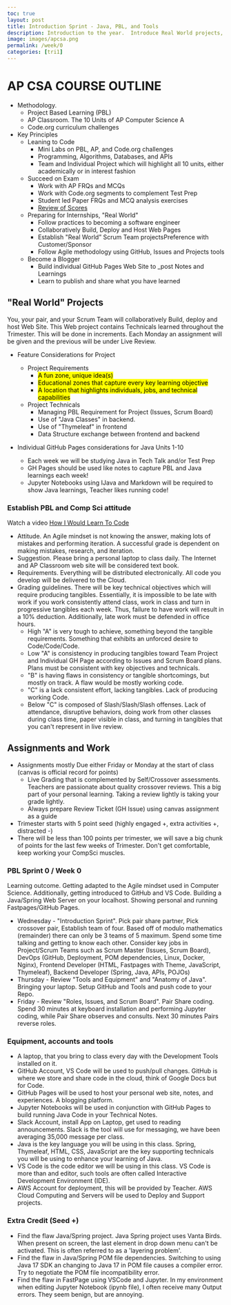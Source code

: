 ```yaml
---
toc: true
layout: post
title: Introduction Sprint - Java, PBL, and Tools
description: Introduction to the year.  Introduce Real World projects, philosophies, and objectives of the class. Immerse into Development Tools.
image: images/apcsa.png
permalink: /week/0
categories: [tri1]
---
```


# AP CSA COURSE OUTLINE
- Methodology.  
    - Project Based Learning (PBL) 
    - AP Classroom. The 10 Units of AP Computer Science A
    - Code.org curriculum challenges 
- Key Principles
    - Leaning to Code
        - Mini Labs on PBL, AP, and Code.org challenges
        - Programming, Algorithms, Databases, and APIs
        - Team and Individual Project which will highlight all 10 units, either academically or in interest fashion
    - Succeed on Exam
        - Work with AP FRQs and MCQs
        - Work with Code.org segments to complement Test Prep
        - Student led Paper FRQs and MCQ analysis exercises
        - [Review of Scores]({{site.baseurl}}/unit/history)
    - Preparing for Internships, "Real World"
        - Follow practices to becoming a software engineer
        - Collaboratively Build, Deploy and Host Web Pages
        - Establish "Real World” Scrum Team projectsPreference with Customer/Sponsor
        - Follow Agile methodology using GitHub, Issues and Projects tools
    - Become a Blogger
        - Build individual GitHub Pages Web Site to _post Notes and Learnings
        - Learn to publish and share what you have learned

## "Real World" Projects
You, your pair, and your Scrum Team will collaboratively Build, deploy and host Web Site.  This Web project contains Technicals learned throughout the Trimester.  This will be done in increments.  Each Monday an assignment will be given and the previous will be under Live Review.

- Feature Considerations for Project
    - Project Requirements
        - <mark>A fun zone, unique idea(s)</mark>
        - <mark>Educational zones that capture every key learning objective</mark>
        - <mark>A location that highlights individuals, jobs, and technical capabilities</mark>
    - Project Technicals
        - Managing PBL Requirement for Project (Issues, Scrum Board)
        - Use of "Java Classes" in backend.
        - Use of "Thymeleaf" in frontend
        - Data Structure exchange between frontend and backend

- Individual GitHub Pages considerations for Java Units 1-10
    - Each week we will be studying Java in Tech Talk and/or Test Prep
    - GH Pages should be used like notes to capture PBL and Java learnings each week!
    - Jupyter Notebooks using IJava and Markdown will be required to show Java learnings, Teacher likes running code!


### Establish PBL and Comp Sci attitude
Watch a video [How I Would Learn To Code](https://www.youtube.com/watch?v=k9WqpQp8VSU)

- Attitude.  An Agile mindset is not knowing the answer, making lots of mistakes and performing iteration.  A successful grade is dependent on making mistakes, research, and iteration.
- Suggestion. Please bring a personal laptop to class daily.  The Internet and AP Classroom web site will  be considered text book.  
- Requirements. Everything will be distributed electronically.  All code you develop will be delivered to the Cloud. 
- Grading guidelines. There will be key technical objectives which will require producing tangibles. Essentially, it is impossible to be late with work if you work consistently attend class, work in class and turn in progressive tangibles each week.  Thus, failure to have work will result in a 10% deduction.  Additionally, late work must be defended in office hours.  
    - High "A" is very tough to achieve, something beyond the tangible requirements.  Something that exhibits an unforced desire to Code/Code/Code.
    - Low "A" is consistency in producing tangibles toward Team Project and Individual GH Page according to Issues and Scrum Board plans.   Plans must be consistent with key objectives and technicals.
    - "B" is having flaws in consistency or tangible shortcomings, but mostly on track.  A flaw would be mostly working code.
    - "C" is a lack consistent effort, lacking tangibles. Lack of producing working Code.
    - Below "C" is composed of Slash/Slash/Slash offenses. Lack of attendance, disruptive behaviors, doing work from other classes during class time, paper visible in class, and turning in tangibles that you can't represent in live review.


## Assignments and Work
- Assignments mostly Due either Friday or Monday at the start of class (canvas is official record for points)
    - Live Grading that is complemented by Self/Crossover assessments. Teachers are passionate about quality crossover reviews.  This a big part of your personal learning.  Taking a review lightly is taking your grade lightly.
    - Always prepare Review Ticket (GH Issue) using canvas assignment as a guide
- Trimester starts with 5 point seed (highly engaged +, extra activities +, distracted -)
- There will be less than 100 points per trimester, we will save a big chunk of points for the last few weeks of Trimester.  Don't get comfortable, keep working your CompSci muscles.


### PBL Sprint 0 / Week 0
Learning outcome.  Getting adapted to the Agile mindset used in Computer Science.  Additionally, getting introduced to GitHub and VS Code.   Building a Java/Spring Web Server on your localhost.  Showing personal and running Fastpages/GitHub Pages.
- Wednesday - "Introduction Sprint".  Pick pair share partner, Pick crossover pair, Establish team of four.  Based off of modulo mathematics (remainder) there can only be 3 teams of 5 maximum.   Spend some time talking and getting to know each other.  Consider key jobs in Project/Scrum Teams such as Scrum Master (Issues, Scrum Board), DevOps (GitHub, Deployment, POM dependencies, Linux, Docker, Nginx), Frontend Developer (HTML, Fastpages with Theme, JavaScript, Thymeleaf), Backend Developer (Spring, Java, APIs, POJOs)
- Thursday - Review "Tools and Equipment" and "Anatomy of Java".  Bringing your laptop.  Setup GitHub and Tools and push code to your Repo.
- Friday - Review "Roles, Issues, and Scrum Board". Pair Share coding. Spend 30 minutes at keyboard installation and performing Jupyter coding, while Pair Share observes and consults.  Next 30 minutes Pairs reverse roles.


### Equipment, accounts and tools
- A laptop, that you bring to class every day with the Development Tools installed on it.
- GitHub Account, VS Code will be used to push/pull changes. GitHub is where we store and share code in the cloud, think of Google Docs but for Code.
- GitHub Pages will be used to host your personal web site, notes, and experiences.  A blogging platform.
- Jupyter Notebooks will be used in conjunction with GitHub Pages to build running Java Code in your Technical Notes.
- Slack Account, install App on Laptop, get used to reading announcements. Slack is the tool will use for messaging, we have been averaging 35,000 message per class.
- Java is the key language you will be using in this class.  Spring, Thymeleaf, HTML, CSS, JavaScript are the key supporting technicals you will be using to enhance your learning of Java. 
- VS Code is the code editor we will be using in this class.  VS Code is more than and editor, such tools are often called Interactive Development Environment (IDE). 
- AWS Account for deployment, this will be provided by Teacher.  AWS Cloud Computing and Servers will be used to Deploy and Support projects.


### Extra Credit (Seed +)
- Find the flaw Java/Spring project.  Java Spring project uses Vanta Birds.  When present on screen, the last element in drop down menu can't be activated.  This is often referred to as a 'layering problem'.
- Find the flaw in Java/Spring POM file dependencies.  Switching to using Java 17 SDK an changing to Java 17 in POM file causes a compiler error.  Try to negotiate the POM file incompatibility error.
- Find the flaw in FastPage using VSCode and Jupyter.  In my environment when editing Jupyter Notebook (ipynb file), I often receive many Output errors.  They seem benign, but are annoying.